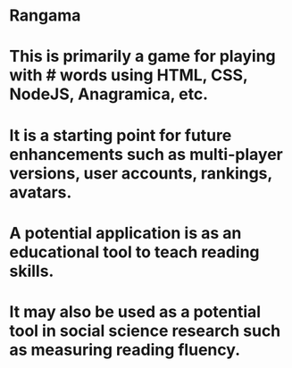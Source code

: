 # Rangama
# This is primarily a game for playing with # words using HTML, CSS, NodeJS, Anagramica, etc. 
# It is a starting point for future enhancements such as multi-player versions, user accounts, rankings, avatars.
# A potential application is as an educational tool to teach reading skills.
# It may also be used as a potential tool in social science research such as measuring reading fluency.







